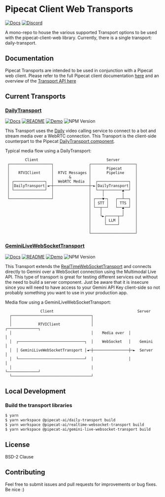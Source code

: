 # Pipecat Client Web Transports

[![Docs](https://img.shields.io/badge/Documentation-blue)](https://docs.pipecat.ai/client/reference/js/transports/transport)
[![Discord](https://img.shields.io/discord/1239284677165056021)](https://discord.gg/pipecat)

A mono-repo to house the various supported Transport options to be used with the pipecat-client-web library. Currently, there is a single transport: daily-transport.

## Documentation

Pipecat Transports are intended to be used in conjunction with a Pipecat web client. Please refer to the full Pipecat client documentation [here](https://docs.pipecat.ai/client/introduction) and an overview of the [Transport API here](https://docs.pipecat.ai/client/reference/js/transports/transport)

## Current Transports

### [DailyTransport](/transports/daily/README.md)

[![Docs](https://img.shields.io/badge/Documention-blue)](https://docs.pipecat.ai/client/reference/js/transports/daily)
[![README](https://img.shields.io/badge/README-goldenrod)](/transports/daily/README.md)
[![Demo](https://img.shields.io/badge/Demo-forestgreen)](https://github.com/pipecat-ai/pipecat/tree/main/examples/simple-chatbot)
![NPM Version](https://img.shields.io/npm/v/@pipecat-ai/daily-transport)

This Transport uses the [Daily](https://daily.co) video calling service to connect to a bot and stream media over a WebRTC connection. This Transport is the client-side counterpart to the Pipecat [DailyTransport component](https://docs.pipecat.ai/server/services/transport/daily).

Typical media flow using a DailyTransport:
```
         Client                               Server          
 ┌───────────────────┐                ┌────────────────────┐  
 │                   │                │       Pipecat      │  
 │    RTVIClient     │  RTVI Messages │       Pipeline     │  
 │                   │       &        │                    │  
 │ ┌──────────────┐  │  WebRTC Media  │  ┌──────────────┐  │  
 │ │DailyTransport│◄─┼────────────────┼─►│DailyTransport│  │  
 │ └──────────────┘  │                │  └──┬────────▲──┘  │  
 │                   │                │     │        │     │  
 └───────────────────┘                │ ┌───▼─┐   ┌──┴──┐  │  
                                      │ │ STT │   │ TTS │  │  
                                      │ └──┬──┘   └──▲──┘  │  
                                      │    │         │     │  
                                      │    └►┌─────┬─┘     │  
                                      │      │ LLM │       │  
                                      │      └─────┘       │  
                                      │                    │  
                                      └────────────────────┘  
```

### [GeminiLiveWebSocketTransport](transports/gemini-live-websocket-transport/README.md)
[![Docs](https://img.shields.io/badge/Documentation-blue)](https://docs.pipecat.ai/client/reference/js/transports/gemini)
[![README](https://img.shields.io/badge/README-goldenrod)](transports/gemini-live-websocket-transport/README.md)
[![Demo](https://img.shields.io/badge/Demo-forestgreen)](examples/geminiMultiModalLive/README.md)
![NPM Version](https://img.shields.io/npm/v/@pipecat-ai/gemini-live-websocket-transport)

This Transport extends the [RealTimeWebSocketTransport](transports/realtime-websocket-transport/README) and connects directly to Gemini over a WebSocket connection using the Multimodal Live API. This type of transport is great for testing different services out without the need to build a server component. Just be aware that it is insecure since you will need to have access to your Gemini API Key client-side so not probably something you want to use in your production app.

Media flow using a GeminiLiveWebSocketTransport:
```
                Client                                      Server        
  ┌────────────────────────────────────┐                                  
  │                                    │                                  
  │            RTVIClient              │                ┌──────────────┐  
  │                                    │    Media over  │              │  
  │  ┌──────────────────────────────┐  │    WebSocket   │    Gemini    │  
  │  │ GeminiLiveWebSocketTransport │◄─┼────────────────┼─►  Server    │  
  │  └──────────────────────────────┘  │                │              │  
  │                                    │                └──────────────┘  
  └────────────────────────────────────┘                                  
```

## Local Development

### Build the transport libraries

```bash
$ yarn
$ yarn workspace @pipecat-ai/daily-transport build
$ yarn workspace @pipecat-ai/realtime-websocket-transport build
$ yarn workspace @pipecat-ai/gemini-live-websocket-transport build
```

## License
BSD-2 Clause

## Contributing
Feel free to submit issues and pull requests for improvements or bug fixes. Be nice :)